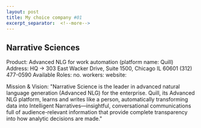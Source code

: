 ```yaml
---
layout: post
title: My choice company #01
excerpt_separator:  <!--more-->
---
```


## Narrative Sciences
Product: Advanced NLG for work automation (platform name: Quill)
Address: HQ -> 303 East Wacker Drive, Suite 1500, Chicago IL 60601 (312) 477-0590
Available Roles: 
no. workers:
website:


Mission & Vision: "Narrative Science is the leader in advanced natural language generation (Advanced NLG) for the enterprise. Quill, its Advanced NLG platform, learns and writes like a person, automatically transforming data into Intelligent Narratives—insightful, conversational communications full of audience-relevant information that provide complete transparency into how analytic decisions are made."



